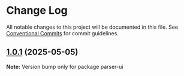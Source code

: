 # Change Log

All notable changes to this project will be documented in this file.
See [Conventional Commits](https://conventionalcommits.org) for commit guidelines.

## [1.0.1](https://github.com/saiteja-in/saral-toolkit/compare/v1.0.0...v1.0.1) (2025-05-05)

**Note:** Version bump only for package parser-ui
